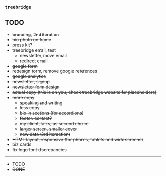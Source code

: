 ### `treebridge`

## TODO

- branding, 2nd iteration
- ~~bio photo on frame~~
- press kit?
- treebridge email, test
  - newsletter, move email
  - redirect email
- ~~google form~~
- redesign form, remove google references
- ~~google analytics~~
- ~~newsletter, signup~~
- ~~newsletter form design~~
- ~~actual copy (this is on you, check treebridge website for placeholders)~~
- ~~more copy~~
   - ~~speaking and writing~~
   - ~~less copy~~
   - ~~bio in sections (for accordions)~~
   - ~~footer. contact?~~
   - ~~my client, talks, as second choice~~
   - ~~larger screen, smaller cover~~
   - ~~new data (3rd iteraction)~~
- ~~HTML layout, responsive (for phones, tablets and wide screens)~~
- biz cards
- ~~fix logo font discrepancies~~

--------

- TODO
- ~~DONE~~
